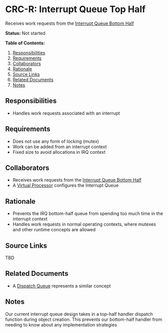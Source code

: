 # CRC-R: Interrupt Queue Top Half

Receives work requests from the [Interrupt Queue Bottom Half](interrupt_queue_bottom_half.md)

**Status:** Not started

**Table of Contents:**

1. [Responsibilities](#responsibilities)
2. [Requirements](#requirements)
3. [Collaborators](#collaborators)
4. [Rationale](#rationale)
5. [Source Links](#source-links)
6. [Related Documents](#related-documents)
7. [Notes](#notes)

## Responsibilities

* Handles work requests associated with an interrupt

## Requirements

* Does not use any form of locking (mutex)
* Work can be added from an interrupt context
* Fixed size to avoid allocations in IRQ context

## Collaborators

* Receives work requests from the [Interrupt Queue Bottom Half](interrupt_queue_bottom_half.md)
* A [Virtual Processor](../core/virtual_processor.md) configures the Interrupt Queue

## Rationale

* Prevents the IRQ bottom-half queue from spending too much time in the interrupt context
* Handles work requests in normal operating contexts, where mutexes and other runtime concepts are allowed

## Source Links

TBD

## Related Documents

* A [Dispatch Queue](dispatch_queue.md) represents a similar concept

## Notes

Our current interrupt queue design takes in a top-half handler dispatch function during object creation. This prevents our bottom-half handler from needing to know about any implementation strategies
